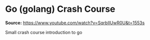 # Go (golang) Crash Course
**Source:** https://www.youtube.com/watch?v=SqrbIlUwR0U&t=1553s

Small crash course introduction to go